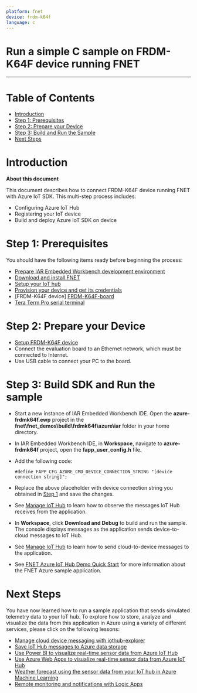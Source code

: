 ```yaml
---
platform: fnet
device: frdm-k64f
language: c
---
```


Run a simple C sample on FRDM-K64F device running FNET
===
---

# Table of Contents

-   [Introduction](#Introduction)
-   [Step 1: Prerequisites](#Prerequisites)
-   [Step 2: Prepare your Device](#PrepareDevice)
-   [Step 3: Build and Run the Sample](#Build)
-   [Next Steps](#NextSteps)

<a name="Introduction"></a>
# Introduction

**About this document**

This document describes how to connect FRDM-K64F device running FNET with Azure IoT SDK. This multi-step process includes:
-   Configuring Azure IoT Hub
-   Registering your IoT device
-   Build and deploy Azure IoT SDK on device

<a name="Prerequisites"></a>
# Step 1: Prerequisites

You should have the following items ready before beginning the process:

-   [Prepare IAR Embedded Workbench development environment][setup-iar]
-   [Download and install FNET][download-fnet]
-   [Setup your IoT hub][lnk-setup-iot-hub]
-   [Provision your device and get its credentials][lnk-manage-iot-hub]
-   [FRDM-K64F device] [FRDM-K64F-board]
-   [Tera Term Pro serial terminal][tera-term-pro]

<a name="PrepareDevice"></a>
# Step 2: Prepare your Device

-   [Setup FRDM-K64F device][FRDM-K64F-board-setup]
-   Connect the evaluation board to an Ethernet network, which must be connected to Internet.
-   Use USB cable to connect your PC to the board.

<a name="Build"></a>
# Step 3: Build SDK and Run the sample

-   Start a new instance of IAR Embedded Workbench IDE. Open the **azure-frdmk64f.ewp** project in the **fnet\fnet\_demos\build\frdmk64f\azure\iar** folder in your home directory.

-   In IAR Embedded Workbench IDE, in **Workspace**, navigate to **azure-frdmk64f** project, open the **fapp\_user\_config.h** file.

-   Add the following code:

        #define FAPP_CFG_AZURE_CMD_DEVICE_CONNECTION_STRING "[device connection string]";

-   Replace the above placeholder with device connection string you obtained in [Step 1](#Prerequisites) and save the changes.

-   See [Manage IoT Hub][lnk-manage-iot-hub] to learn how to observe the messages IoT Hub receives from the application.

-   In **Workspace**, click **Download and Debug** to build and run the sample. The console displays messages as the application sends device-to-cloud messages to IoT Hub.

-   See [Manage IoT Hub][lnk-manage-iot-hub] to learn how to send cloud-to-device messages to the application.

-   See [FNET Azure IoT Hub Demo Quick Start][FNET-Azure-Quick-Start] for more information about the FNET Azure sample application.

<a name="NextSteps"></a>
# Next Steps

You have now learned how to run a sample application that sends simulated telemetry data to your IoT hub. To explore how to store, analyze and visualize the data from this application in Azure using a variety of different services, please click on the following lessons:

-   [Manage cloud device messaging with iothub-explorer]
-   [Save IoT Hub messages to Azure data storage]
-   [Use Power BI to visualize real-time sensor data from Azure IoT Hub]
-   [Use Azure Web Apps to visualize real-time sensor data from Azure IoT Hub]
-   [Weather forecast using the sensor data from your IoT hub in Azure Machine Learning]
-   [Remote monitoring and notifications with Logic Apps]   

[Manage cloud device messaging with iothub-explorer]: https://docs.microsoft.com/en-us/azure/iot-hub/iot-hub-explorer-cloud-device-messaging
[Save IoT Hub messages to Azure data storage]: https://docs.microsoft.com/en-us/azure/iot-hub/iot-hub-store-data-in-azure-table-storage
[Use Power BI to visualize real-time sensor data from Azure IoT Hub]: https://docs.microsoft.com/en-us/azure/iot-hub/iot-hub-live-data-visualization-in-power-bi
[Use Azure Web Apps to visualize real-time sensor data from Azure IoT Hub]: https://docs.microsoft.com/en-us/azure/iot-hub/iot-hub-live-data-visualization-in-web-apps
[Weather forecast using the sensor data from your IoT hub in Azure Machine Learning]: https://docs.microsoft.com/en-us/azure/iot-hub/iot-hub-weather-forecast-machine-learning
[Remote monitoring and notifications with Logic Apps]: https://docs.microsoft.com/en-us/azure/iot-hub/iot-hub-monitoring-notifications-with-azure-logic-apps
[setup-iar]: http://ftp.iar.se/WWWfiles/arm/webic/doc/EWARM_IDEGuide.ENU.pdf
[lnk-setup-iot-hub]: ../setup_iothub.md
[lnk-manage-iot-hub]: ../manage_iot_hub.md
[tera-term-pro]: http://ttssh2.sourceforge.jp
[FRDM-K64F-board]: https://www.nxp.com/products/processors-and-microcontrollers/arm-based-processors-and-mcus/kinetis-cortex-m-mcus/k-seriesperformancem4/k2x-usb/freedom-development-platform-for-kinetis-k64-k63-and-k24-mcus:FRDM-K64F
[FRDM-K64F-board-setup]: https://www.nxp.com/products/processors-and-microcontrollers/arm-based-processors-and-mcus/kinetis-cortex-m-mcus/k-seriesperformancem4/k2x-usb/freedom-development-platform-for-kinetis-k64-k63-and-k24-mcus:FRDM-K64F?tab=In-Depth_Tab
[download-fnet]: http://fnet.sf.net/
[FNET-Azure-Quick-Start]: http://fnet.sourceforge.net/manual/quick_start_azure.html
